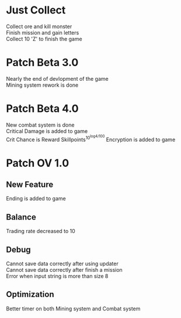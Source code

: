 # Just Collect
Collect ore and kill monster  
Finish mission and gain letters  
Collect 10 'Z' to finish the game

# Patch Beta 3.0
Nearly the end of devlopment of the game  
Mining system rework is done

# Patch Beta 4.0
New combat system is done  
Critical Damage is added to game  
Crit Chance is Reward Skillpoints<sup>10<sup>log4/100</sup></sup>
Encryption is added to game

# Patch OV 1.0
 ## New Feature
 Ending is added to game
 ## Balance
 Trading rate decreased to 10
 ## Debug 
 Cannot save data correctly after using updater  
 Cannot save data correctly after finish a mission  
 Error when input string is more than size 8  
 ## Optimization
 Better timer on both Mining system and Combat system  
 
